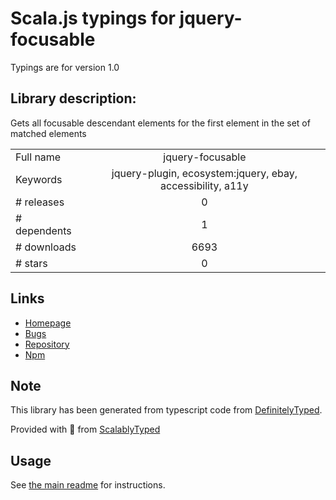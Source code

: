 
# Scala.js typings for jquery-focusable

Typings are for version 1.0

## Library description:
Gets all focusable descendant elements for the first element in the set of matched elements

|                    |                 |
| ------------------ | :-------------: |
| Full name          | jquery-focusable |
| Keywords           | jquery-plugin, ecosystem:jquery, ebay, accessibility, a11y |
| # releases         | 0 |
| # dependents       | 1 |
| # downloads        | 6693 |
| # stars            | 0 |

## Links
- [Homepage](https://github.com/makeup-jquery/jquery-focusable#readme)
- [Bugs](https://github.com/makeup-jquery/jquery-focusable/issues)
- [Repository](https://github.com/makeup-jquery/jquery-focusable)
- [Npm](https://www.npmjs.com/package/jquery-focusable)
    


## Note
This library has been generated from typescript code from [DefinitelyTyped](https://definitelytyped.org).

Provided with :purple_heart: from [ScalablyTyped](https://github.com/oyvindberg/ScalablyTyped)

## Usage
See [the main readme](../../readme.md) for instructions.


